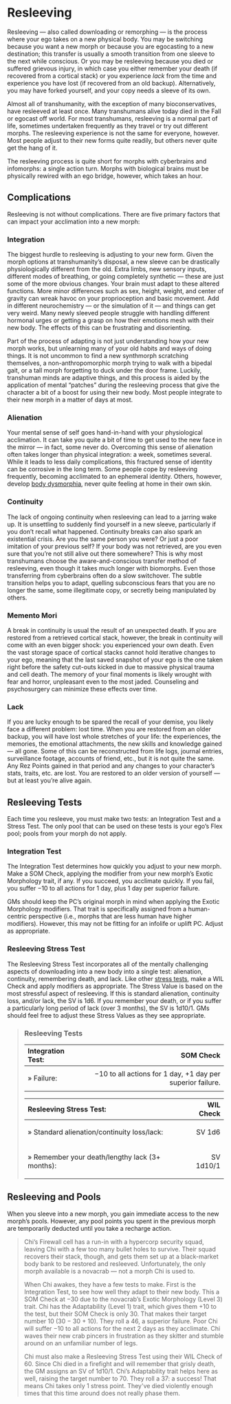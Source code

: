 # Resleeving

Resleeving — also called downloading or remorphing — is the process where your ego takes on a new physical body. You may be switching because you want a new morph or because you are egocasting to a new destination; this transfer is usually a smooth transition from one sleeve to the next while conscious. Or you may be resleeving because you died or suffered grievous injury, in which case you either remember your death (if recovered from a cortical stack) or you experience _lack_ from the time and experience you have lost (if recovered from an old backup). Alternatively, you may have forked yourself, and your copy needs a sleeve of its own.

Almost all of transhumanity, with the exception of many bioconservatives, have resleeved at least once. Many transhumans alive today died in the Fall or egocast off world. For most transhumans, resleeving is a normal part of life, sometimes undertaken frequently as they travel or try out different morphs. The resleeving experience is not the same for everyone, however. Most people adjust to their new forms quite readily, but others never quite get the hang of it.

The resleeving process is quite short for morphs with cyberbrains and infomorphs: a single action turn. Morphs with biological brains must be physically rewired with an ego bridge, however, which takes an hour.

## Complications

Resleeving is not without complications. There are five primary factors that can impact your acclimation into a new morph:

### Integration

The biggest hurdle to resleeving is adjusting to your new form. Given the morph options at transhumanity’s disposal, a new sleeve can be drastically physiologically different from the old. Extra limbs, new sensory inputs, different modes of breathing, or going completely synthetic — these are just some of the more obvious changes. Your brain must adapt to these altered functions. More minor differences such as sex, height, weight, and center of gravity can wreak havoc on your proprioception and basic movement. Add in different neurochemistry — or the simulation of it — and things can get very weird. Many newly sleeved people struggle with handling different hormonal urges or getting a grasp on how their emotions mesh with their new body. The effects of this can be frustrating and disorienting.

Part of the process of adapting is not just understanding how your new morph works, but unlearning many of your old habits and ways of doing things. It is not uncommon to find a new synthmorph scratching themselves, a non-anthropomorphic morph trying to walk with a bipedal gait, or a tall morph forgetting to duck under the door frame. Luckily, transhuman minds are adaptive things, and this process is aided by the application of mental “patches” during the resleeving process that give the character a bit of a boost for using their new body. Most people integrate to their new morph in a matter of days at most.

### Alienation

Your mental sense of self goes hand-in-hand with your physiological acclimation. It can take you quite a bit of time to get used to the new face in the mirror — in fact, some never do. Overcoming this sense of alienation often takes longer than physical integration: a week, sometimes several. While it leads to less daily complications, this fractured sense of identity can be corrosive in the long term. Some people cope by resleeving frequently, becoming acclimated to an ephemeral identity. Others, however, develop [body dysmorphia](../12/20-disorders.md#body-dysmorphia), never quite feeling at home in their own skin.

### Continuity

The lack of ongoing continuity when resleeving can lead to a jarring wake up. It is unsettling to suddenly find yourself in a new sleeve, particularly if you don’t recall what happened. Continuity breaks can also spark an existential crisis. Are you the same person you were? Or just a poor imitation of your previous self? If your body was not retrieved, are you even sure that you’re not still alive out there somewhere? This is why most transhumans choose the aware-and-conscious transfer method of resleeving, even though it takes much longer with biomorphs. Even those transferring from cyberbrains often do a slow switchover. The subtle transition helps you to adapt, quelling subconscious fears that you are no longer the same, some illegitimate copy, or secretly being manipulated by others.

### Memento Mori

A break in continuity is usual the result of an unexpected death. If you are restored from a retrieved cortical stack, however, the break in continuity will come with an even bigger shock: you experienced your own death. Even the vast storage space of cortical stacks cannot hold iterative changes to your ego, meaning that the last saved snapshot of your ego is the one taken right before the safety cut-outs kicked in due to massive physical trauma and cell death. The memory of your final moments is likely wrought with fear and horror, unpleasant even to the most jaded. Counseling and psychosurgery can minimize these effects over time.

### Lack

If you are lucky enough to be spared the recall of your demise, you likely face a different problem: lost time. When you are restored from an older backup, you will have lost whole stretches of your life: the experiences, the memories, the emotional attachments, the new skills and knowledge gained — all gone. Some of this can be reconstructed from life logs, journal entries, surveillance footage, accounts of friend, etc., but it is not quite the same. Any Rez Points gained in that period and any changes to your character’s stats, traits, etc. are lost. You are restored to an older version of yourself — but at least you’re alive again.

## Resleeving Tests

Each time you resleeve, you must make two tests: an Integration Test and a Stress Test. The only pool that can be used on these tests is your ego’s Flex pool; pools from your morph do not apply.

### Integration Test

The Integration Test determines how quickly you adjust to your new morph. Make a SOM Check, applying the modifier from your new morph’s Exotic Morphology trait, if any. If you succeed, you acclimate quickly. If you fail, you suffer −10 to all actions for 1 day, plus 1 day per superior failure.

GMs should keep the PC’s original morph in mind when applying the Exotic Morphology modifiers. That trait is specifically assigned from a human-centric perspective (i.e., morphs that are less human have higher modifiers). However, this may not be fitting for an infolife or uplift PC. Adjust as appropriate.

### Resleeving Stress Test

The Resleeving Stress Test incorporates all of the mentally challenging aspects of downloading into a new body into a single test: alienation, continuity, remembering death, and lack. Like other [stress tests](../12/23-stressful-situations.md), make a WIL Check and apply modifiers as appropriate. The Stress Value is based on the most stressful aspect of resleeving. If this is standard alienation, continuity loss, and/or lack, the SV is 1d6. If you remember your death, or if you suffer a particularly long period of lack (over 3 months), the SV is 1d10/1. GMs should feel free to adjust these Stress Values as they see appropriate.

<blockquote class="table">

### Resleeving Tests

| **Integration Test:**            |                                                  SOM Check |
| :------------------------------- | ---------------------------------------------------------: |
| <p class="indent">» Failure:</p> | −10 to all actions for 1 day, +1 day per superior failure. |

| **Resleeving Stress Test:**                                           | WIL Check |
| :-------------------------------------------------------------------- | --------: |
| <p class="indent">» Standard alienation/continuity loss/lack:</p>     |    SV 1d6 |
| <p class="indent">» Remember your death/lengthy lack (3+ months):</p> | SV 1d10/1 |

</blockquote>

## Resleeving and Pools

When you sleeve into a new morph, you gain immediate access to the new morph’s pools. However, any pool points you spent in the previous morph are temporarily deducted until you take a recharge action.

<blockquote>

Chi’s Firewall cell has a run-in with a hypercorp security squad, leaving Chi with a few too many bullet holes to survive. Their squad recovers their stack, though, and gets them set up at a black-market body bank to be restored and resleeved. Unfortunately, the only morph available is a novacrab — not a morph Chi is used to.

When Chi awakes, they have a few tests to make. First is the Integration Test, to see how well they adapt to their new body. This a SOM Check at −30 due to the novacrab’s Exotic Morphology (Level 3) trait. Chi has the Adaptability (Level 1) trait, which gives them +10 to the test, but their SOM Check is only 30. That makes their target number 10 (30 − 30 + 10). They roll a 46, a superior failure. Poor Chi will suffer −10 to all actions for the next 2 days as they acclimate. Chi waves their new crab pincers in frustration as they skitter and stumble around on an unfamiliar number of legs.

Chi must also make a Resleeving Stress Test using their WIL Check of 60. Since Chi died in a firefight and will remember that grisly death, the GM assigns an SV of 1d10/1. Chi’s Adaptability trait helps here as well, raising the target number to 70. They roll a 37: a success! That means Chi takes only 1 stress point. They've died violently enough times that this time around does not really phase them.

</blockquote>
